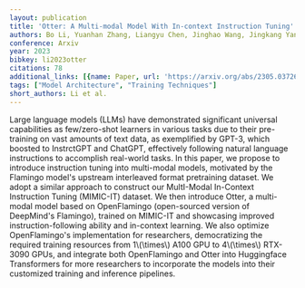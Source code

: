 ```yaml
---
layout: publication
title: 'Otter: A Multi-modal Model With In-context Instruction Tuning'
authors: Bo Li, Yuanhan Zhang, Liangyu Chen, Jinghao Wang, Jingkang Yang, Ziwei Liu
conference: Arxiv
year: 2023
bibkey: li2023otter
citations: 78
additional_links: [{name: Paper, url: 'https://arxiv.org/abs/2305.03726'}]
tags: ["Model Architecture", "Training Techniques"]
short_authors: Li et al.
---
```

Large language models (LLMs) have demonstrated significant universal
capabilities as few/zero-shot learners in various tasks due to their
pre-training on vast amounts of text data, as exemplified by GPT-3, which
boosted to InstrctGPT and ChatGPT, effectively following natural language
instructions to accomplish real-world tasks. In this paper, we propose to
introduce instruction tuning into multi-modal models, motivated by the Flamingo
model's upstream interleaved format pretraining dataset. We adopt a similar
approach to construct our MultI-Modal In-Context Instruction Tuning (MIMIC-IT)
dataset. We then introduce Otter, a multi-modal model based on OpenFlamingo
(open-sourced version of DeepMind's Flamingo), trained on MIMIC-IT and
showcasing improved instruction-following ability and in-context learning. We
also optimize OpenFlamingo's implementation for researchers, democratizing the
required training resources from 1\\(\times\\) A100 GPU to 4\\(\times\\) RTX-3090 GPUs,
and integrate both OpenFlamingo and Otter into Huggingface Transformers for
more researchers to incorporate the models into their customized training and
inference pipelines.